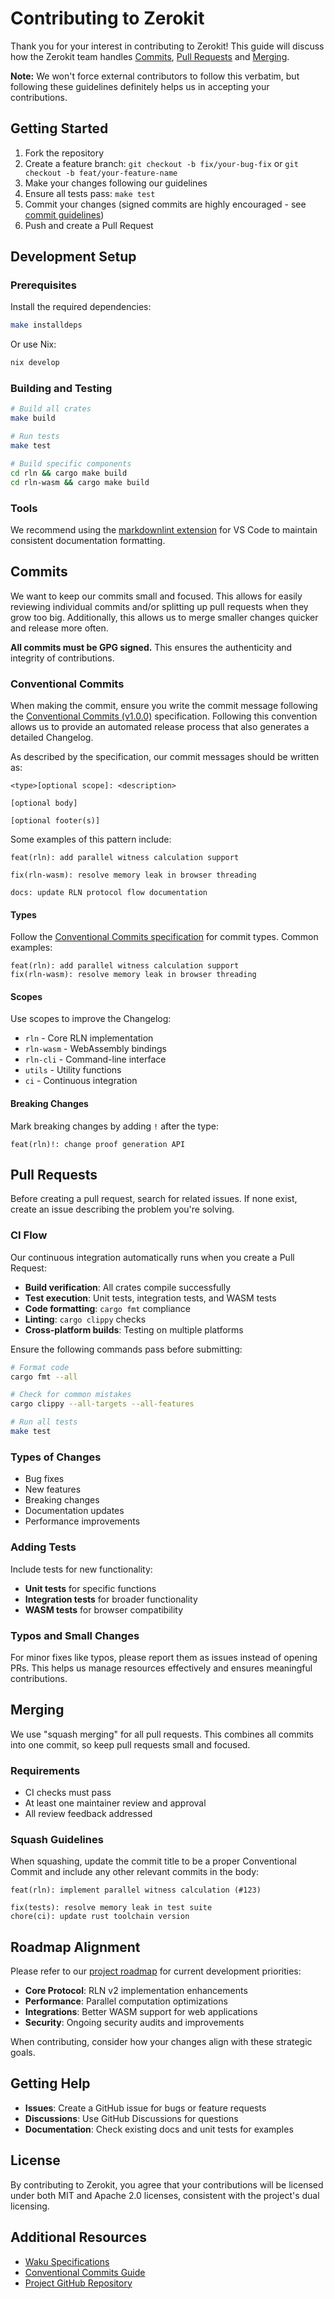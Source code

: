# Contributing to Zerokit

Thank you for your interest in contributing to Zerokit! 
This guide will discuss how the Zerokit team handles [Commits](#commits), [Pull Requests](#pull-requests) and [Merging](#merging).

**Note:** We won't force external contributors to follow this verbatim, but following these guidelines definitely helps us in accepting your contributions.

## Getting Started

1. Fork the repository
2. Create a feature branch: `git checkout -b fix/your-bug-fix` or `git checkout -b feat/your-feature-name`
3. Make your changes following our guidelines
4. Ensure all tests pass: `make test`
5. Commit your changes (signed commits are highly encouraged  - see [commit guidelines](#commits))
6. Push and create a Pull Request

## Development Setup

### Prerequisites

Install the required dependencies:

```bash
make installdeps
```

Or use Nix:
```bash
nix develop
```

### Building and Testing

```bash
# Build all crates
make build

# Run tests
make test

# Build specific components
cd rln && cargo make build
cd rln-wasm && cargo make build
```

### Tools

We recommend using the [markdownlint extension](https://marketplace.visualstudio.com/items?itemName=DavidAnson.vscode-markdownlint) for VS Code to maintain consistent documentation formatting.

## Commits

We want to keep our commits small and focused. This allows for easily reviewing individual commits and/or splitting up pull requests when they grow too big. Additionally, this allows us to merge smaller changes quicker and release more often.

**All commits must be GPG signed.** This ensures the authenticity and integrity of contributions.

### Conventional Commits

When making the commit, ensure you write the commit message following the [Conventional Commits (v1.0.0)](https://www.conventionalcommits.org/en/v1.0.0/) specification. Following this convention allows us to provide an automated release process that also generates a detailed Changelog.

As described by the specification, our commit messages should be written as:

```
<type>[optional scope]: <description>

[optional body]

[optional footer(s)]
```

Some examples of this pattern include:

```
feat(rln): add parallel witness calculation support
```

```
fix(rln-wasm): resolve memory leak in browser threading
```

```
docs: update RLN protocol flow documentation
```

#### Types

Follow the [Conventional Commits specification](https://www.conventionalcommits.org/en/v1.0.0/) for commit types. Common examples:

```
feat(rln): add parallel witness calculation support
fix(rln-wasm): resolve memory leak in browser threading
```

#### Scopes

Use scopes to improve the Changelog:

- `rln` - Core RLN implementation
- `rln-wasm` - WebAssembly bindings
- `rln-cli` - Command-line interface
- `utils` - Utility functions
- `ci` - Continuous integration

#### Breaking Changes

Mark breaking changes by adding `!` after the type:

```
feat(rln)!: change proof generation API
```

## Pull Requests

Before creating a pull request, search for related issues. If none exist, create an issue describing the problem you're solving.

### CI Flow

Our continuous integration automatically runs when you create a Pull Request:

- **Build verification**: All crates compile successfully
- **Test execution**: Unit tests, integration tests, and WASM tests
- **Code formatting**: `cargo fmt` compliance
- **Linting**: `cargo clippy` checks
- **Cross-platform builds**: Testing on multiple platforms

Ensure the following commands pass before submitting:

```bash
# Format code
cargo fmt --all

# Check for common mistakes  
cargo clippy --all-targets --all-features

# Run all tests
make test
```

### Types of Changes

- Bug fixes
- New features  
- Breaking changes
- Documentation updates
- Performance improvements

### Adding Tests

Include tests for new functionality:
- **Unit tests** for specific functions
- **Integration tests** for broader functionality
- **WASM tests** for browser compatibility

### Typos and Small Changes

For minor fixes like typos, please report them as issues instead of opening PRs. This helps us manage resources effectively and ensures meaningful contributions.

## Merging

We use "squash merging" for all pull requests. This combines all commits into one commit, so keep pull requests small and focused.

### Requirements

- CI checks must pass
- At least one maintainer review and approval
- All review feedback addressed

### Squash Guidelines

When squashing, update the commit title to be a proper Conventional Commit and include any other relevant commits in the body:

```
feat(rln): implement parallel witness calculation (#123)

fix(tests): resolve memory leak in test suite
chore(ci): update rust toolchain version
```


## Roadmap Alignment

Please refer to our [project roadmap](https://roadmap.vac.dev/) for current development priorities:

- **Core Protocol**: RLN v2 implementation enhancements
- **Performance**: Parallel computation optimizations  
- **Integrations**: Better WASM support for web applications
- **Security**: Ongoing security audits and improvements

When contributing, consider how your changes align with these strategic goals.

## Getting Help

- **Issues**: Create a GitHub issue for bugs or feature requests
- **Discussions**: Use GitHub Discussions for questions
- **Documentation**: Check existing docs and unit tests for examples

## License

By contributing to Zerokit, you agree that your contributions will be licensed under both MIT and Apache 2.0 licenses, consistent with the project's dual licensing.

## Additional Resources

- [Waku Specifications](https://github.com/waku-org/specs)
- [Conventional Commits Guide](https://www.conventionalcommits.org/en/v1.0.0/)
- [Project GitHub Repository](https://github.com/vacp2p/zerokit)